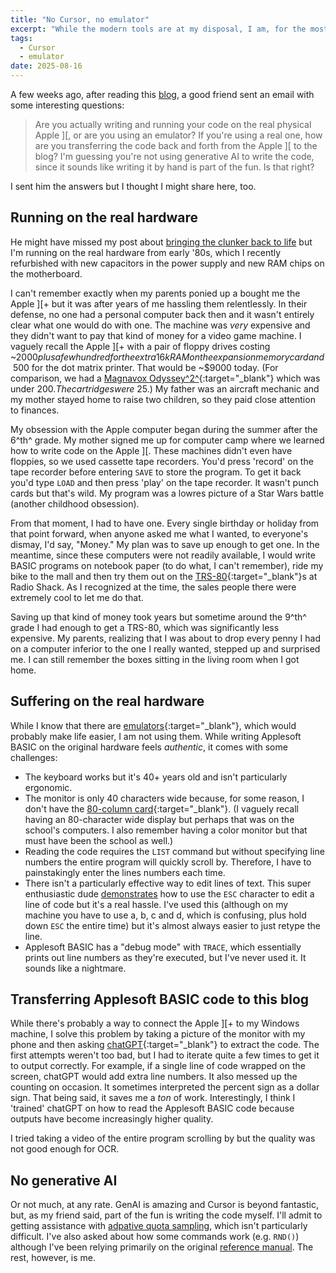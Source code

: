 ```yaml
---
title: "No Cursor, no emulator"
excerpt: "While the modern tools are at my disposal, I am, for the most part, not using them."
tags:
  - Cursor
  - emulator
date: 2025-08-16
---
```


A few weeks ago, after reading this [blog](/apple-2-blog/refactoring), a good friend sent an email with some interesting questions:

> Are you actually writing and running your code on the real physical Apple ]\[, or are you using an emulator? If you're using a real one, how are you transferring the code back and forth from the Apple ]\[ to the blog? I'm guessing you're not using generative AI to write the code, since it sounds like writing it by hand is part of the fun. Is that right?

I sent him the answers but I thought I might share here, too.

## Running on the real hardware

He might have missed my post about [bringing the clunker back to life](/apple-2-blog/revive) but I'm running on the real hardware from early '80s, which I recently refurbished with new capacitors in the power supply and new RAM chips on the motherboard.

I can't remember exactly when my parents ponied up a bought me the Apple ]\[+ but it was after years of me hassling them relentlessly. In their defense, no one had a personal computer back then and it wasn't entirely clear what one would do with one. The machine was _very_ expensive and they didn't want to pay that kind of money for a video game machine. I vaguely recall the Apple ]\[+ with a pair of floppy drives costing ~$2000 plus a few hundred for the extra 16k RAM on the expansion memory card and ~$500 for the dot matrix printer. That would be ~$9000 today. (For comparison, we had a [Magnavox Odyssey^2^](https://www.youtube.com/watch?v=DYVH2IHnH8U&t=300s){:target="_blank"} which was under $200. The cartridges were ~$25.) My father was an aircraft mechanic and my mother stayed home to raise two children, so they paid close attention to finances.

My obsession with the Apple computer began during the summer after the 6^th^ grade. My mother signed me up for computer camp where we learned how to write code on the Apple ]\[. These machines didn't even have floppies, so we used cassette tape recorders. You'd press 'record' on the tape recorder before entering `SAVE` to store the program. To get it back you'd type `LOAD` and then press 'play' on the tape recorder. It wasn't punch cards but that's wild. My program was a lowres picture of a Star Wars battle (another childhood obsession).

From that moment, I had to have one. Every single birthday or holiday from that point forward, when anyone asked me what I wanted, to everyone's dismay, I'd say, "Money." My plan was to save up enough to get one. In the meantime, since these computers were not readily available, I would write BASIC programs on notebook paper (to do what, I can't remember), ride my bike to the mall and then try them out on the [TRS-80](https://en.wikipedia.org/wiki/TRS-80){:target="_blank"}s at Radio Shack. As I recognized at the time, the sales people there were extremely cool to let me do that.

Saving up that kind of money took years but sometime around the 9^th^ grade I had enough to get a TRS-80, which was significantly less expensive. My parents, realizing that I was about to drop every penny I had on a computer inferior to the one I really wanted, stepped up and surprised me. I can still remember the boxes sitting in the living room when I got home.

## Suffering on the real hardware

While I know that there are [emulators](https://www.applefritter.com/content/apple-ii-online-emulator-0){:target="_blank"}, which would probably make life easier, I am not using them. While writing Applesoft BASIC on the original hardware feels _authentic_, it comes with some challenges:

* The keyboard works but it's 40+ years old and isn't particularly ergonomic.
* The monitor is only 40 characters wide because, for some reason, I don't have the [80-column card](https://en.wikipedia.org/wiki/Apple_80-Column_Text_Card){:target="_blank"}. (I vaguely recall having an 80-character wide display but perhaps that was on the school's computers. I also remember having a color monitor but that must have been the school as well.)
* Reading the code requires the `LIST` command but without specifying line numbers the entire program will quickly scroll by. Therefore, I have to painstakingly enter the lines numbers each time.
* There isn't a particularly effective way to edit lines of text. This super enthusiastic dude [demonstrates](https://youtu.be/PHfKCxjsmos?si=LbrDEIzWVNBPsF8K&t=108) how to use the `ESC` character to edit a line of code but it's a real hassle. I've used this (although on my machine you have to use a, b, c and d, which is confusing, plus hold down `ESC` the entire time) but it's almost always easier to just retype the line.
* Applesoft BASIC has a "debug mode" with `TRACE`, which essentially prints out line numbers as they're executed, but I've never used it. It sounds like a nightmare.

## Transferring Applesoft BASIC code to this blog

While there's probably a way to connect the Apple ]\[+ to my Windows machine, I solve this problem by taking a picture of the monitor with my phone and then asking [chatGPT](https://chatgpt.com/share/684f9647-c438-8010-86d6-a3eae68a7b7d){:target="_blank"} to extract the code. The first attempts weren't too bad, but I had to iterate quite a few times to get it to output correctly. For example, if a single line of code wrapped on the screen, chatGPT would add extra line numbers. It also messed up the counting on occasion. It sometimes interpreted the percent sign as a dollar sign. That being said, it saves me a _ton_ of work. Interestingly, I think I 'trained' chatGPT on how to read the Applesoft BASIC code because outputs have become increasingly higher quality.

I tried taking a video of the entire program scrolling by but the quality was not good enough for OCR.

## No generative AI

Or not much, at any rate. GenAI is amazing and Cursor is beyond fantastic, but, as my friend said, part of the fun is writing the code myself. I'll admit to getting assistance with [adpative quota sampling](/apple-2-blog/refactoring#generating-the-samples), which isn't particularly difficult. I've also asked about how some commands work (e.g. `RND()`) although I've been relying primarily on the original [reference manual](/apple-2-blog/synthesizing-data). The rest, however, is me.